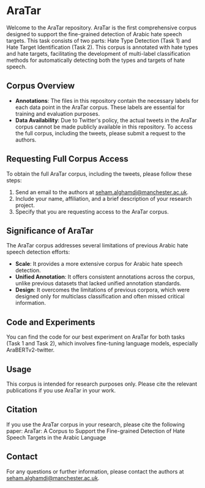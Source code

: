 # AraTar

Welcome to the AraTar repository. AraTar is the first comprehensive corpus designed to support the fine-grained detection of Arabic hate speech targets. This task consists of two parts: Hate Type Detection (Task 1) and Hate Target Identification (Task 2). This corpus is annotated with hate types and hate targets, facilitating the development of multi-label classification methods for automatically detecting both the types and targets of hate speech.

## Corpus Overview

- **Annotations**: The files in this repository contain the necessary labels for each data point in the AraTar corpus. These labels are essential for training and evaluation purposes.
- **Data Availability**: Due to Twitter's policy, the actual tweets in the AraTar corpus cannot be made publicly available in this repository. To access the full corpus, including the tweets, please submit a request to the authors.

## Requesting Full Corpus Access

To obtain the full AraTar corpus, including the tweets, please follow these steps:
1. Send an email to the authors at [seham.alghamdi@manchester.ac.uk](mailto:seham.alghamdi@manchester.ac.uk).
2. Include your name, affiliation, and a brief description of your research project.
3. Specify that you are requesting access to the AraTar corpus.

## Significance of AraTar

The AraTar corpus addresses several limitations of previous Arabic hate speech detection efforts:
- **Scale**: It provides a more extensive corpus for Arabic hate speech detection.
- **Unified Annotation**: It offers consistent annotations across the corpus, unlike previous datasets that lacked unified annotation standards.
- **Design**: It overcomes the limitations of previous corpora, which were designed only for multiclass classification and often missed critical information.

## Code and Experiments

You can find the code for our best experiment on AraTar for both tasks (Task 1 and Task 2), which involves fine-tuning language models, especially AraBERTv2-twitter.

## Usage

This corpus is intended for research purposes only. Please cite the relevant publications if you use AraTar in your work.

## Citation

If you use the AraTar corpus in your research, please cite the following paper:
AraTar: A Corpus to Support the Fine-grained Detection of Hate Speech Targets in the Arabic Language

## Contact

For any questions or further information, please contact the authors at [seham.alghamdi@manchester.ac.uk](mailto:seham.alghamdi@manchester.ac.uk).
